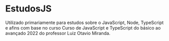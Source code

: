 # EstudosJS
Utilizado primariamente para estudos sobre o JavaScript, Node, TypeScript e afins com base no curso Curso de JavaScript e TypeScript do básico ao avançado 2022
do professor Luiz Otavio Miranda.
